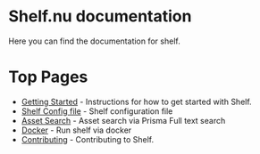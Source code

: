# Shelf.nu documentation

Here you can find the documentation for shelf.

# Top Pages

- [Getting Started](./get-started.md) - Instructions for how to get started
  with Shelf.
- [Shelf Config file](../shelf-config.md) - Shelf configuration file
- [Asset Search](./asset-search.md) - Asset search via Prisma Full text search
- [Docker](./docker.md) - Run shelf via docker
- [Contributing](../CONTRIBUTING.md) - Contributing to Shelf.
